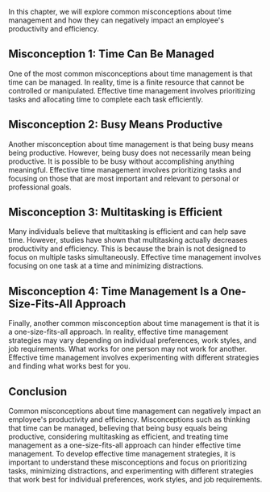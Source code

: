 
In this chapter, we will explore common misconceptions about time management and how they can negatively impact an employee's productivity and efficiency.

Misconception 1: Time Can Be Managed
------------------------------------

One of the most common misconceptions about time management is that time can be managed. In reality, time is a finite resource that cannot be controlled or manipulated. Effective time management involves prioritizing tasks and allocating time to complete each task efficiently.

Misconception 2: Busy Means Productive
--------------------------------------

Another misconception about time management is that being busy means being productive. However, being busy does not necessarily mean being productive. It is possible to be busy without accomplishing anything meaningful. Effective time management involves prioritizing tasks and focusing on those that are most important and relevant to personal or professional goals.

Misconception 3: Multitasking is Efficient
------------------------------------------

Many individuals believe that multitasking is efficient and can help save time. However, studies have shown that multitasking actually decreases productivity and efficiency. This is because the brain is not designed to focus on multiple tasks simultaneously. Effective time management involves focusing on one task at a time and minimizing distractions.

Misconception 4: Time Management Is a One-Size-Fits-All Approach
----------------------------------------------------------------

Finally, another common misconception about time management is that it is a one-size-fits-all approach. In reality, effective time management strategies may vary depending on individual preferences, work styles, and job requirements. What works for one person may not work for another. Effective time management involves experimenting with different strategies and finding what works best for you.

Conclusion
----------

Common misconceptions about time management can negatively impact an employee's productivity and efficiency. Misconceptions such as thinking that time can be managed, believing that being busy equals being productive, considering multitasking as efficient, and treating time management as a one-size-fits-all approach can hinder effective time management. To develop effective time management strategies, it is important to understand these misconceptions and focus on prioritizing tasks, minimizing distractions, and experimenting with different strategies that work best for individual preferences, work styles, and job requirements.
